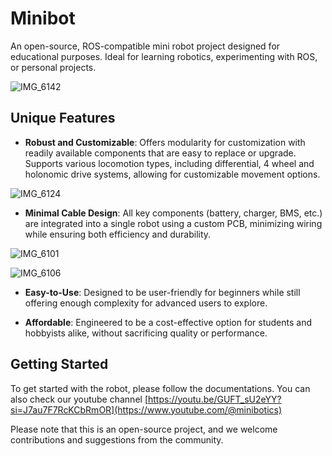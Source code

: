 # Minibot
An open-source, ROS-compatible mini robot project designed for educational purposes. Ideal for learning robotics, experimenting with ROS, or personal projects. 

![IMG_6142](https://github.com/user-attachments/assets/b4196bcc-1c60-4928-88bd-19318acb81ba)

## Unique Features
- **Robust and Customizable**: Offers modularity for customization with readily available components that are easy to replace or upgrade. Supports various locomotion types, including differential, 4 wheel and holonomic drive systems, allowing for customizable movement options.

![IMG_6124](https://github.com/user-attachments/assets/b58f25c6-24dd-42c1-b27c-4837a0b06d01)

- **Minimal Cable Design**: All key components (battery, charger, BMS, etc.) are integrated into a single robot using a custom PCB, minimizing wiring while ensuring both efficiency and durability.

![IMG_6101](https://github.com/user-attachments/assets/554815ef-a89c-46f1-b1be-22d6e6fe99c9)

![IMG_6106](https://github.com/user-attachments/assets/3ca01a9a-972a-4f5a-8c2f-313c6c734cdb)

- **Easy-to-Use**: Designed to be user-friendly for beginners while still offering enough complexity for advanced users to explore.

- **Affordable**: Engineered to be a cost-effective option for students and hobbyists alike, without sacrificing quality or performance.

## Getting Started
To get started with the robot, please follow the documentations. You can also check our youtube channel [https://youtu.be/GUFT_sU2eYY?si=J7au7F7RcKCbRmOR](https://www.youtube.com/@minibotics)

Please note that this is an open-source project, and we welcome contributions and suggestions from the community.



